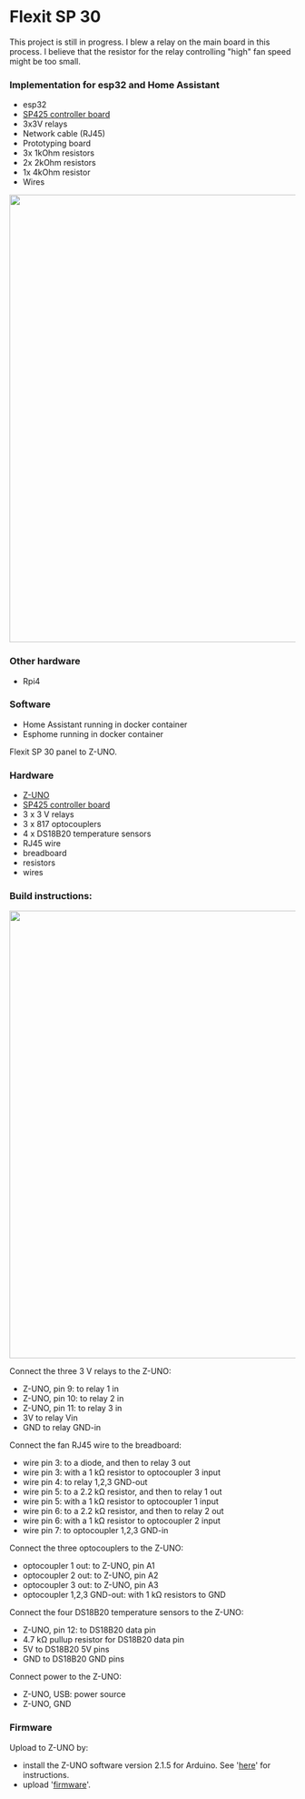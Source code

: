 # Flexit SP 30

This project is still in progress. I blew a relay on the main board in this process. I believe that the resistor for the relay controlling "high" fan speed might be too small.

### Implementation for esp32 and Home Assistant
 - esp32
 - [SP425 controller board](https://www.flexit.no/produkter/ventilasjonsaggregat/utgatte_modeller/tilbehor_aggregater_utgatte_modeller/sp425_styringskort_for_sentralstyring_sd/styringskort_datastyring_sp425/)
 - 3x3V relays
 - Network cable (RJ45)
 - Prototyping board
 - 3x 1kOhm resistors
 - 2x 2kOhm resistors
 - 1x 4kOhm resistor
 - Wires

<img src="https://github.com/TomTorger/no.almli.flexit.zuno/blob/master/docs_esp32/esp32_protoboard_phase1.jpg" width="1173" height="787">

### Other hardware
 - Rpi4

### Software
 - Home Assistant running in docker container
 - Esphome running in docker container


Flexit SP 30 panel to Z-UNO.

### Hardware

- [Z-UNO](https://products.z-wavealliance.org/products/1825)
- [SP425 controller board](https://www.flexit.no/produkter/ventilasjonsaggregat/utgatte_modeller/tilbehor_aggregater_utgatte_modeller/sp425_styringskort_for_sentralstyring_sd/styringskort_datastyring_sp425/)
- 3 x 3 V relays
- 3 x 817 optocouplers
- 4 x DS18B20 temperature sensors 
- RJ45 wire
- breadboard
- resistors
- wires

### Build instructions:

<img src="https://balmli.github.io/no.almli.flexit.zuno/circuit.png" width="1173" height="787">

Connect the three 3 V relays to the Z-UNO:
- Z-UNO, pin  9: to relay 1 in
- Z-UNO, pin 10: to relay 2 in
- Z-UNO, pin 11: to relay 3 in
- 3V to relay Vin
- GND to relay GND-in

Connect the fan RJ45 wire to the breadboard:
- wire pin 3: to a diode, and then to relay 3 out
- wire pin 3: with a 1 kΩ resistor to optocoupler 3 input 
- wire pin 4: to relay 1,2,3 GND-out
- wire pin 5: to a 2.2 kΩ resistor, and then to relay 1 out
- wire pin 5: with a 1 kΩ resistor to optocoupler 1 input 
- wire pin 6: to a 2.2 kΩ resistor, and then to relay 2 out
- wire pin 6: with a 1 kΩ resistor to optocoupler 2 input 
- wire pin 7: to optocoupler 1,2,3 GND-in 

Connect the three optocouplers to the Z-UNO:
- optocoupler 1 out: to Z-UNO, pin A1
- optocoupler 2 out: to Z-UNO, pin A2
- optocoupler 3 out: to Z-UNO, pin A3
- optocoupler 1,2,3 GND-out: with 1 kΩ resistors to GND

Connect the four DS18B20 temperature sensors to the Z-UNO:
- Z-UNO, pin 12: to DS18B20 data pin
- 4.7 kΩ pullup resistor for DS18B20 data pin
- 5V to DS18B20 5V pins
- GND to DS18B20 GND pins

Connect power to the Z-UNO:
- Z-UNO, USB: power source
- Z-UNO, GND


### Firmware

Upload to Z-UNO by:

- install the Z-UNO software version 2.1.5 for Arduino.  See '[here](https://z-uno.z-wave.me/install)' for instructions.
- upload '[firmware](https://github.com/balmli/no.almli.flexit.zuno/blob/master/Flexit_SP30_ZUNO/Flexit_SP30_ZUNO.ino)'.

